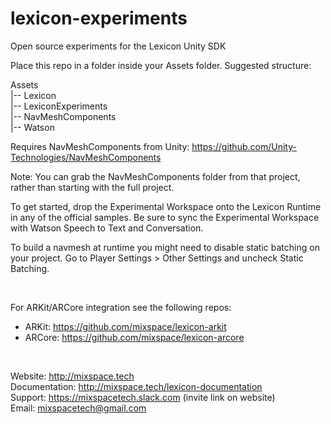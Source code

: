 # lexicon-experiments

Open source experiments for the Lexicon Unity SDK

Place this repo in a folder inside your Assets folder. Suggested structure:

Assets  
|-- Lexicon  
|-- LexiconExperiments  
|-- NavMeshComponents  
|-- Watson  

Requires NavMeshComponents from Unity: https://github.com/Unity-Technologies/NavMeshComponents

Note: You can grab the NavMeshComponents folder from that project, rather than starting with the full project.

To get started, drop the Experimental Workspace onto the Lexicon Runtime in any of the official samples. Be sure to sync the Experimental Workspace with Watson Speech to Text and Conversation.

To build a navmesh at runtime you might need to disable static batching on your project. Go to Player Settings > Other Settings and uncheck Static Batching.

<br>

For ARKit/ARCore integration see the following repos:
- ARKit: https://github.com/mixspace/lexicon-arkit
- ARCore: https://github.com/mixspace/lexicon-arcore

<br>

Website: http://mixspace.tech  
Documentation: http://mixspace.tech/lexicon-documentation  
Support: https://mixspacetech.slack.com (invite link on website)  
Email: mixspacetech@gmail.com  
